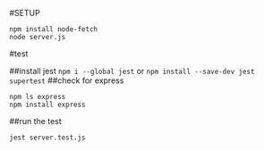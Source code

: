 #SETUP

```
npm install node-fetch
node server.js
```

#test

##install jest
`npm i --global jest` or `npm install --save-dev jest supertest`
##check for express

```
npm ls express
npm install express
```

##run the test

```
jest server.test.js
```
